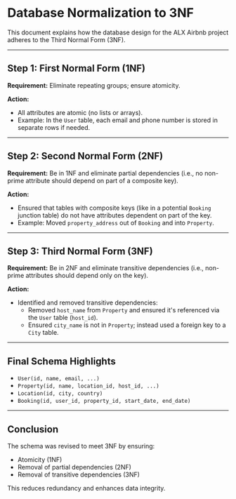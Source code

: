 # Database Normalization to 3NF

This document explains how the database design for the ALX Airbnb project adheres to the Third Normal Form (3NF).

---

## Step 1: First Normal Form (1NF)

**Requirement:** Eliminate repeating groups; ensure atomicity.

**Action:**
- All attributes are atomic (no lists or arrays).
- Example: In the `User` table, each email and phone number is stored in separate rows if needed.

---

## Step 2: Second Normal Form (2NF)

**Requirement:** Be in 1NF and eliminate partial dependencies (i.e., no non-prime attribute should depend on part of a composite key).

**Action:**
- Ensured that tables with composite keys (like in a potential `Booking` junction table) do not have attributes dependent on part of the key.
- Example: Moved `property_address` out of `Booking` and into `Property`.

---

## Step 3: Third Normal Form (3NF)

**Requirement:** Be in 2NF and eliminate transitive dependencies (i.e., non-prime attributes should depend only on the key).

**Action:**
- Identified and removed transitive dependencies:
    - Removed `host_name` from `Property` and ensured it's referenced via the `User` table (`host_id`).
    - Ensured `city_name` is not in `Property`; instead used a foreign key to a `City` table.

---

## Final Schema Highlights

- `User(id, name, email, ...)`
- `Property(id, name, location_id, host_id, ...)`
- `Location(id, city, country)`
- `Booking(id, user_id, property_id, start_date, end_date)`

---

## Conclusion

The schema was revised to meet 3NF by ensuring:
- Atomicity (1NF)
- Removal of partial dependencies (2NF)
- Removal of transitive dependencies (3NF)

This reduces redundancy and enhances data integrity.
